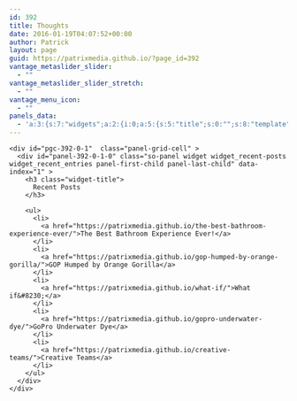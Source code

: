 ```yaml
---
id: 392
title: Thoughts
date: 2016-01-19T04:07:52+00:00
author: Patrick
layout: page
guid: https://patrixmedia.github.io/?page_id=392
vantage_metaslider_slider:
  - ""
vantage_metaslider_slider_stretch:
  - ""
vantage_menu_icon:
  - ""
panels_data:
  - 'a:3:{s:7:"widgets";a:2:{i:0;a:5:{s:5:"title";s:0:"";s:8:"template";s:8:"loop.php";s:5:"posts";s:98:"post_type=post&orderby=date&order=DESC&posts_per_page=&sticky=&additional=category_name=philosophy";s:4:"more";b:0;s:11:"panels_info";a:6:{s:5:"class";s:34:"SiteOrigin_Panels_Widgets_PostLoop";s:3:"raw";b:0;s:4:"grid";i:0;s:4:"cell";i:0;s:2:"id";i:0;s:5:"style";a:1:{s:18:"background_display";s:4:"tile";}}}i:1;a:1:{s:11:"panels_info";a:5:{s:5:"class";s:22:"WP_Widget_Recent_Posts";s:3:"raw";b:0;s:4:"grid";i:0;s:4:"cell";i:1;s:2:"id";i:1;}}}s:5:"grids";a:1:{i:0;a:2:{s:5:"cells";i:2;s:5:"style";a:2:{s:23:"background_image_repeat";s:0:"";s:9:"no_margin";s:0:"";}}}s:10:"grid_cells";a:2:{i:0;a:2:{s:4:"grid";i:0;s:6:"weight";d:0.67009132420091;}i:1;a:2:{s:4:"grid";i:0;s:6:"weight";d:0.32990867579909;}}}'
---
```

<div id="pl-392"  class="panel-layout" >
  <div id="pg-392-0"  class="panel-grid panel-no-style" >
    <div id="pgc-392-0-0"  class="panel-grid-cell" >
    </div>
    
    <div id="pgc-392-0-1"  class="panel-grid-cell" >
      <div id="panel-392-0-1-0" class="so-panel widget widget_recent-posts widget_recent_entries panel-first-child panel-last-child" data-index="1" >
        <h3 class="widget-title">
          Recent Posts
        </h3>
        
        <ul>
          <li>
            <a href="https://patrixmedia.github.io/the-best-bathroom-experience-ever/">The Best Bathroom Experience Ever!</a>
          </li>
          <li>
            <a href="https://patrixmedia.github.io/gop-humped-by-orange-gorilla/">GOP Humped by Orange Gorilla</a>
          </li>
          <li>
            <a href="https://patrixmedia.github.io/what-if/">What if&#8230;</a>
          </li>
          <li>
            <a href="https://patrixmedia.github.io/gopro-underwater-dye/">GoPro Underwater Dye</a>
          </li>
          <li>
            <a href="https://patrixmedia.github.io/creative-teams/">Creative Teams</a>
          </li>
        </ul>
      </div>
    </div>
  </div>
</div>